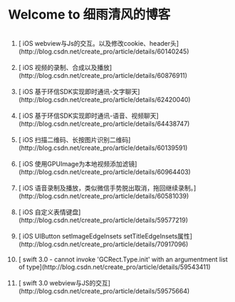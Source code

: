 # Welcome to 细雨清风的博客


<ol>
  <li>[ iOS webview与Js的交互。以及修改cookie、header头](http://blog.csdn.net/create_pro/article/details/60140245)</li>
  <li>[ iOS 视频的录制、合成以及播放](http://blog.csdn.net/create_pro/article/details/60876911)</li>
  <li>[ iOS 基于环信SDK实现即时通讯-文字聊天](http://blog.csdn.net/create_pro/article/details/62420040)</li>
  <li>[ iOS 基于环信SDK实现即时通讯-语音、视频聊天](http://blog.csdn.net/create_pro/article/details/64438747)</li>
  <li>[ iOS 扫描二维码、长按图片识别二维码](http://blog.csdn.net/create_pro/article/details/60139591)</li>
  <li>[ iOS 使用GPUImage为本地视频添加滤镜](http://blog.csdn.net/create_pro/article/details/60964403)</li>
  <li>[ iOS 语音录制及播放，类似微信手势脱出取消，拖回继续录制。](http://blog.csdn.net/create_pro/article/details/60581039)</li>
  <li>[ iOS 自定义表情键盘](http://blog.csdn.net/create_pro/article/details/59577219)</li>
  <li>[ iOS UIButton setImageEdgeInsets setTitleEdgeInsets属性](http://blog.csdn.net/create_pro/article/details/70917096)</li>
  <li>[ swift 3.0 - cannot invoke 'GCRect.Type.init' with an argumentment list of type](http://blog.csdn.net/create_pro/article/details/59543411)</li>
  <li>[ swift 3.0 webview与JS的交互](http://blog.csdn.net/create_pro/article/details/59575664)</li>
</ol>

